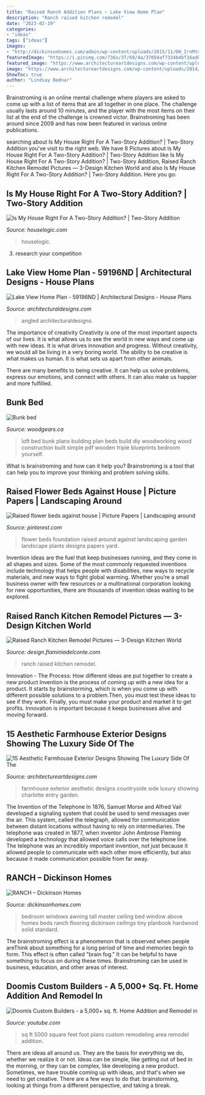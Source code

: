 ```yaml
---
title: "Raised Ranch Addition Plans ~ Lake View Home Plan"
description: "Ranch raised kitchen remodel"
date: "2023-02-19"
categories:
- "ideas"
tags: ["ideas"]
images:
- "http://dickinsonhomes.com/admin/wp-content/uploads/2015/11/DH_IrnMtn_Master-Bedroom_final-2.jpg"
featuredImage: "https://i.pinimg.com/736x/37/69/4a/37694af7334b4bf16adb32024b5f86b5--raised-flower-beds-house-foundation.jpg"
featured_image: "https://www.architectureartdesigns.com/wp-content/uploads/2014/12/15-Aesthetic-Farmhouse-Exterior-Designs-Showing-The-Luxury-Side-Of-The-Countryside-15-630x472.jpg"
image: "https://www.architectureartdesigns.com/wp-content/uploads/2014/12/15-Aesthetic-Farmhouse-Exterior-Designs-Showing-The-Luxury-Side-Of-The-Countryside-15-630x472.jpg"
ShowToc: true
author: "Lindsay Bednar"
---
```



Brainstroming is an online mental challenge where players are asked to come up with a list of items that are all together in one place. The challenge usually lasts around 10 minutes, and the player with the most items on their list at the end of the challenge is crowned victor. Brainstroming has been around since 2009 and has now been featured in various online publications.

	

		
searching about Is My House Right For A Two-Story Addition? | Two-Story Addition you've visit to the right web. We have 8 Pictures about Is My House Right For A Two-Story Addition? | Two-Story Addition like Is My House Right For A Two-Story Addition? | Two-Story Addition, Raised Ranch Kitchen Remodel Pictures — 3-Design Kitchen World and also Is My House Right For A Two-Story Addition? | Two-Story Addition. Here you go:
		
    
## Is My House Right For A Two-Story Addition? | Two-Story Addition

<img loading=lazy src="https://static.houselogic.com/content/images/two-story-addition-eskinarchitects-standard_0b0e6d0942bb759383c98cab1b3ab2cd_1280x854_q85.jpg" onerror="this.onerror=null;this.src='https://tse2.mm.bing.net/th?id=OIP.jnIueS9KQH8l20I80j5X-gHaE7&amp;pid=15.1';" alt="Is My House Right For A Two-Story Addition? | Two-Story Addition">

_Source: houselogic.com_

>houselogic. 

	

3. research your competition 

    
## Lake View Home Plan - 59196ND | Architectural Designs - House Plans

<img loading=lazy src="https://s3-us-west-2.amazonaws.com/hfc-ad-prod/plan_assets/59196/original/59196nd_1466777468_1479210820.jpg?1487327729" onerror="this.onerror=null;this.src='https://tse1.mm.bing.net/th?id=OIP.pFZ3nprZ198DlT6W7Ed7yAHaDI&amp;pid=15.1';" alt="Lake View Home Plan - 59196ND | Architectural Designs - House Plans">

_Source: architecturaldesigns.com_

>angled architecturaldesigns. 

	

The importance of creativity
Creativity is one of the most important aspects of our lives. It is what allows us to see the world in new ways and come up with new ideas. It is what drives innovation and progress.
Without creativity, we would all be living in a very boring world. The ability to be creative is what makes us human. It is what sets us apart from other animals.

There are many benefits to being creative. It can help us solve problems, express our emotions, and connect with others. It can also make us happier and more fulfilled.

    
## Bunk Bed

<img loading=lazy src="https://woodgears.ca/bed/bunk_bed/loft_construction.jpg" onerror="this.onerror=null;this.src='https://tse4.mm.bing.net/th?id=OIP.oklLNyiPgMnf0MXx7JJUuQHaIT&amp;pid=15.1';" alt="Bunk bed">

_Source: woodgears.ca_

>loft bed bunk plans building plan beds build diy woodworking wood construction built simple pdf wooden triple blueprints bedroom yourself. 

	

What is brainstroming and how can it help you?
Brainstroming is a tool that can help you to improve your thinking and problem solving skills.

    
## Raised Flower Beds Against House | Picture Papers | Landscaping Around

<img loading=lazy src="https://i.pinimg.com/736x/37/69/4a/37694af7334b4bf16adb32024b5f86b5--raised-flower-beds-house-foundation.jpg" onerror="this.onerror=null;this.src='https://tse2.mm.bing.net/th?id=OIP.BxnCmnPfTKaJFFxg3ykr2gHaFk&amp;pid=15.1';" alt="Raised flower beds against house | Picture Papers | Landscaping around">

_Source: pinterest.com_

>flower beds foundation raised around against landscaping garden landscape plants designs papers yard. 

	

Invention ideas are the fuel that keep businesses running, and they come in all shapes and sizes. Some of the most commonly requested inventions include technology that helps people with disabilities, new ways to recycle materials, and new ways to fight global warming. Whether you’re a small business owner with few resources or a multinational corporation looking for new opportunities, there are thousands of invention ideas waiting to be explored.

    
## Raised Ranch Kitchen Remodel Pictures — 3-Design Kitchen World

<img loading=lazy src="https://design.flaminiadelconte.com/wp-content/uploads/2018/09/raised-ranch-kitchen-remodel-pictures.jpg" onerror="this.onerror=null;this.src='https://tse1.mm.bing.net/th?id=OIP.cPKw0BmGFCgwxR22WHEINQHaFj&amp;pid=15.1';" alt="Raised Ranch Kitchen Remodel Pictures — 3-Design Kitchen World">

_Source: design.flaminiadelconte.com_

>ranch raised kitchen remodel. 

	

Innovation - The Process: How different ideas are put together to create a new product
Invention is the process of coming up with a new idea for a product. It starts by brainstorming, which is when you come up with different possible solutions to a problem.Then, you must test these ideas to see if they work. Finally, you must make your product and market it to get profits. Innovation is important because it keeps businesses alive and moving forward.

    
## 15 Aesthetic Farmhouse Exterior Designs Showing The Luxury Side Of The

<img loading=lazy src="https://www.architectureartdesigns.com/wp-content/uploads/2014/12/15-Aesthetic-Farmhouse-Exterior-Designs-Showing-The-Luxury-Side-Of-The-Countryside-15-630x472.jpg" onerror="this.onerror=null;this.src='https://tse3.mm.bing.net/th?id=OIP.ZvRzGuDwheHkqAJo5bTsUAHaFj&amp;pid=15.1';" alt="15 Aesthetic Farmhouse Exterior Designs Showing The Luxury Side Of The">

_Source: architectureartdesigns.com_

>farmhouse exterior aesthetic designs countryside side luxury showing charlotte entry garden. 

	

The Invention of the Telephone
In 1876, Samuel Morse and Alfred Vail developed a signaling system that could be used to send messages over the air. This system, called the telegraph, allowed for communication between distant locations without having to rely on intermediaries. The telephone was created in 1877, when inventor John Ambrose Fleming developed a technology that allowed voice calls over the telephone line. The telephone was an incredibly important invention, not just because it allowed people to communicate with each other more efficiently, but also because it made communication possible from far away.

    
## RANCH – Dickinson Homes

<img loading=lazy src="http://dickinsonhomes.com/admin/wp-content/uploads/2015/11/DH_IrnMtn_Master-Bedroom_final-2.jpg" onerror="this.onerror=null;this.src='https://tse1.mm.bing.net/th?id=OIP.iYrJ4vxKKc83xZlZ5fdJQwHaE7&amp;pid=15.1';" alt="RANCH – Dickinson Homes">

_Source: dickinsonhomes.com_

>bedroom windows awning tall master ceiling bed window above homes beds ranch flooring dickinson ceilings tiny planbook hardwood solid standard. 

	

The brainstroming effect is a phenomenon that is observed when people areThink about something for a long period of time and memories begin to form. This effect is often called "brain fog." It can be helpful to have something to focus on during these times. Brainstroming can be used in business, education, and other areas of interest.

    
## Doomis Custom Builders - A 5,000+ Sq. Ft. Home Addition And Remodel In

<img loading=lazy src="https://i.ytimg.com/vi/wd8uuhYTaKM/maxresdefault.jpg" onerror="this.onerror=null;this.src='https://tse1.mm.bing.net/th?id=OIP.rC6fi1VrXDcruUNtQswVsAHaEK&amp;pid=15.1';" alt="Doomis Custom Builders - a 5,000+ sq. ft. Home Addition and Remodel in">

_Source: youtube.com_

>sq ft 5000 square feet foot plans custom remodeling area remodel addition. 

	

There are ideas all around us. They are the basis for everything we do, whether we realize it or not. Ideas can be simple, like getting out of bed in the morning, or they can be complex, like developing a new product. Sometimes, we have trouble coming up with ideas, and that's when we need to get creative. There are a few ways to do that: brainstorming, looking at things from a different perspective, and taking a break.

